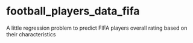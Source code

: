 # football_players_data_fifa
A little regression problem to predict FIFA players overall rating based on their characteristics
